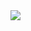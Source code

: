<img src="https://gh-profile.deno.dev/?username=1530624156"/> 
<!-- <img src="https://flappy-bird.deno.dev"/>-->
